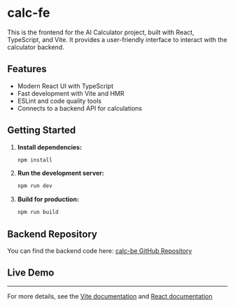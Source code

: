 # calc-fe

This is the frontend for the AI Calculator project, built with React, TypeScript, and Vite. It provides a user-friendly interface to interact with the calculator backend.

## Features

- Modern React UI with TypeScript
- Fast development with Vite and HMR
- ESLint and code quality tools
- Connects to a backend API for calculations

## Getting Started

1. **Install dependencies:**
   ```bash
   npm install
   ```

2. **Run the development server:**
   ```bash
   npm run dev
   ```

3. **Build for production:**
   ```bash
   npm run build
   ```

## Backend Repository

You can find the backend code here: [calc-be GitHub Repository](https://github.com/your-backend-repo-link) <!-- Replace with your actual backend repo link -->

## Live Demo

<!-- A live demo will be available soon: [Demo Link](https://your-demo-link.com) Replace with your actual demo link -->

---

For more details, see the [Vite documentation](https://vitejs.dev/) and [React documentation](https://react.dev/)